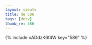```yaml
--- 
layout: sieutv
title: de 586
tags: [detv]
thumb_re: 586
---
```

{% include oADdzK6f4W key="586" %} 
